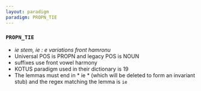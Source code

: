 ```yaml
---
layout: paradigm
paradigm: PROPN_TIE
---
```

### ` PROPN_TIE `

* _ie stem, ie : e variations front hamronu_
* Universal POS is PROPN and legacy POS is NOUN
* suffixes use front vowel harmony
* KOTUS paradigm used in their dictionary is 19
* The lemmas must end in * ie * (which will be deleted to form an invariant stub) and the regex matching the lemma is ` ie `
